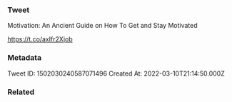 ### Tweet
Motivation: An Ancient Guide on How To Get and Stay Motivated

https://t.co/axIfr2Xjob

### Metadata
Tweet ID: 1502030240587071496
Created At: 2022-03-10T21:14:50.000Z

### Related

